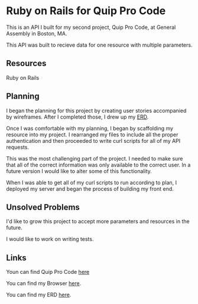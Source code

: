 # Ruby on Rails for Quip Pro Code

This is an API I built for my second project, Quip Pro Code, at General Assembly in Boston, MA.

This API was built to recieve data for one resource with multiple parameters.

## Resources

Ruby on Rails

## Planning

I began the planning for this project by creating
user stories accompanied by wireframes. After I completed those, I drew up my <a href="https://imgur.com/RtQedZ1">ERD</a>.

Once I was comfortable with my planning, I began by scaffolding my resource into my project. I rearranged my files to include all the proper authentication and then proceeded to write curl scripts for all of my API requests.

This was the most challenging part of the project. I needed to make sure that all of the correct information was only available to the correct user. In a future version I would like to alter some of this functionality.

When I was able to get all of my curl scripts to run according to plan, I deployed my server and began the process of building my front end.

## Unsolved Problems

I'd like to grow this project to accept more parameters and resources in the future.

I would like to work on writing tests.

## Links

Youn can find Quip Pro Code <a href="https://gmorse19.github.io/project-2-browser-GMorse/">here</a>

You can find my Browser <a href="https://github.com/GMorse19/project-2-browser-GMorse.git">here</a>.

You can find my ERD <a href="https://imgur.com/RtQedZ1">here</a>.
